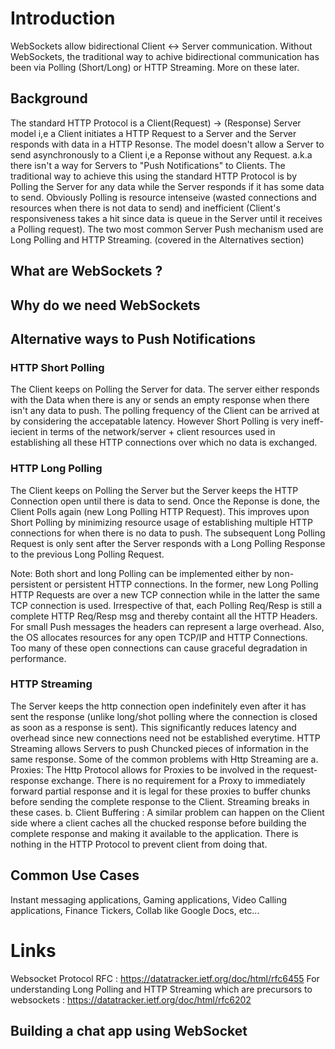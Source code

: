 # Introduction
WebSockets allow bidirectional Client <-> Server communication. Without WebSockets, the traditional
way to achive bidirectional communication has been via Polling (Short/Long) or HTTP Streaming. More
on these later.

## Background
The standard HTTP Protocol is a Client(Request) -> (Response) Server model i,e a Client initiates a
HTTP Request to a Server and the Server responds with data in a HTTP Resonse. The model doesn't allow
a Server to send asynchronously to a Client i,e a Reponse without any Request. a.k.a there isn't a
way for Servers to "Push Notifications" to Clients. The traditional way to achieve this using the
standard HTTP Protocol is by Polling the Server for any data while the Server responds if it has some
data to send. Obviously Polling is resource intenseive (wasted connections and resources when there
is not data to send) and inefficient (Client's responsiveness takes a hit since data is queue in the
Server until it receives a Polling request). The two most common Server Push mechanism used are Long
Polling and HTTP Streaming. (covered in the Alternatives section)

## What are WebSockets ?


## Why do we need WebSockets

## Alternative ways to Push Notifications

### HTTP Short Polling
The Client keeps on Polling the Server for data. The server either responds with the Data when there
is any or sends an empty response when there isn't any data to push. The polling frequency of the
Client can be arrived at by considering the accepatable latency. However Short Polling is very ineff-
iecient in terms of the network/server + client resources used in establishing all these HTTP connections
over which no data is exchanged.


### HTTP Long Polling
The Client keeps on Polling the Server but the Server keeps the HTTP Connection open until there is
data to send. Once the Reponse is done, the Client Polls again (new Long Polling HTTP Request). This
improves upon Short Polling by minimizing resource usage of establishing multiple HTTP connections
for when there is no data to push. The subsequent Long Polling Request is only sent after the Server
responds with a Long Polling Response to the previous Long Polling Request.

Note: Both short and long Polling can be implemented either by non-persistent or persistent HTTP
connections. In the former, new Long Polling HTTP Requests are over a new TCP connection while in
the latter the same TCP connection is used.
Irrespective of that, each Polling Req/Resp is still
a complete HTTP Req/Resp msg and thereby containt all the HTTP Headers. For small Push messages
the headers can represent a large overhead.
Also, the OS allocates resources for any open TCP/IP and HTTP Connections. Too many of these open
connections can cause graceful degradation in performance. 

### HTTP Streaming
The Server keeps the http connection open indefinitely even after it has sent the response (unlike
long/shot polling where the connection is closed as soon as a response is sent). This significantly
reduces latency and overhead since new connections need not be established everytime. HTTP Streaming
allows Servers to push Chuncked pieces of information in the same response. Some of the common problems
with Http Streaming are a. Proxies: The Http Protocol allows for Proxies to be involved in the 
request-response exchange. There is no requirement for a Proxy to immediately forward partial response
and it is legal for these proxies to buffer chunks before sending the complete response to the Client. 
Streaming breaks in these cases. b. Client Buffering : A similar problem can happen on the Client side
where a client caches all the chucked response before building the complete response and making it
available to the application. There is nothing in the HTTP Protocol to prevent client from doing that.

## Common Use Cases
Instant messaging applications, Gaming applications, Video Calling applications, Finance Tickers,
Collab like Google Docs, etc...

# Links 
Websocket Protocol RFC : https://datatracker.ietf.org/doc/html/rfc6455 
For understanding Long Polling and HTTP Streaming which are precursors to websockets :  https://datatracker.ietf.org/doc/html/rfc6202 

## Building a chat app using WebSocket
